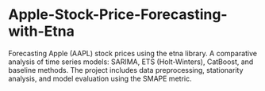 # Apple-Stock-Price-Forecasting-with-Etna
Forecasting Apple (AAPL) stock prices using the etna library. A comparative analysis of time series models: SARIMA, ETS (Holt-Winters), CatBoost, and baseline methods. The project includes data preprocessing, stationarity analysis, and model evaluation using the SMAPE metric.

